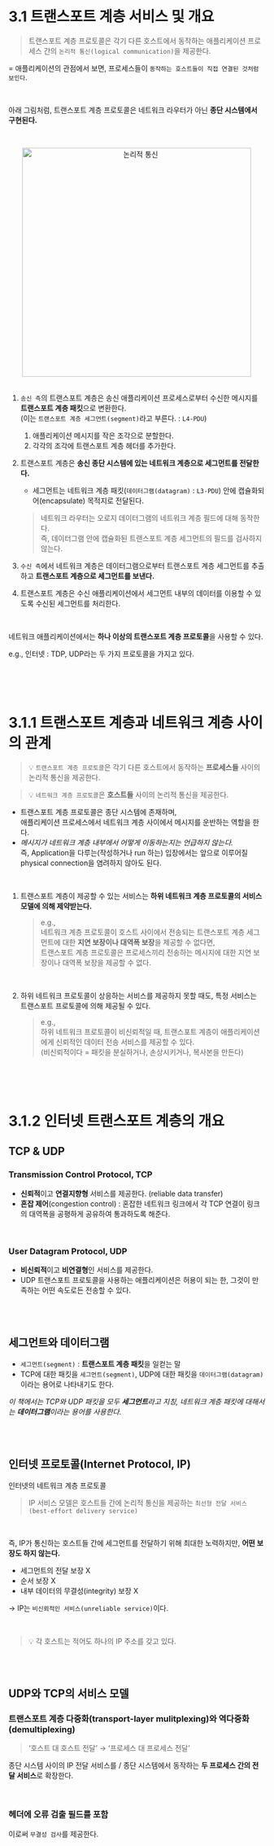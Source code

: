 # 3.1 트랜스포트 계층 서비스 및 개요

> 트랜스포트 계층 프로토콜은 각기 다른 호스트에서 동작하는 애플리케이션 프로세스 간의 `논리적 통신(logical communication)`을 제공한다.

= 애플리케이션의 관점에서 보면, 프로세스들이 `동작하는 호스트들이 직접 연결된 것처럼 보인다`.

<br/>

아래 그림처럼, 트랜스포트 계층 프로토콜은 네트워크 라우터가 아닌 **종단 시스템에서 구현된다.**

<br/>

<p align="center"><img width="450" alt="논리적 통신" src="https://user-images.githubusercontent.com/86337233/211300154-5efb3c66-2ccb-4388-a301-df582a4ac1f5.png">

<br/>
<br/>

1. `송신 측`의 트랜스포트 계층은 송신 애플리케이션 프로세스로부터 수신한 메시지를 **트랜스포트 계층 패킷**으로 변환한다.  
   (이는 `트랜스포트 계층 세그먼트(segment)`라고 부른다. : `L4-PDU`)
    1. 애플리케이션 메시지를 작은 조각으로 분할한다.
    2. 각각의 조각에 트랜스포트 계층 헤더를 추가한다.


2. 트랜스포트 계층은 **송신 종단 시스템에 있는 네트워크 계층으로 세그먼트를 전달한다.**
    - 세그먼트는 네트워크 계층 패킷(`데이터그램(datagram)` : `L3-PDU`) 안에 캡슐화되어(encapsulate) 목적지로 전달된다.

   > 네트워크 라우터는 오로지 데이터그램의 네트워크 계층 필드에 대해 동작한다.  
   > 즉, 데이터그램 안에 캡슐화된 트랜스포트 계층 세그먼트의 필드를 검사하지 않는다.


3. `수신 측`에서 네트워크 계층은 데이터그램으로부터 트랜스포트 계층 세그먼트를 추출하고 **트랜스포트 계층으로 세그먼트를 보낸다.**


4. 트랜스포트 계층은 수신 애플리케이션에서 세그먼트 내부의 데이터를 이용할 수 있도록 수신된 세그먼트를 처리한다.

<br/>

네트워크 애플리케이션에서는 **하나 이상의 트랜스포트 계층 프로토콜**을 사용할 수 있다.

e.g., 인터넷 : TDP, UDP라는 두 가지 프로토콜을 가지고 있다.

<br/>
<br/>
<br/>

# 3.1.1 트랜스포트 계층과 네트워크 계층 사이의 관계

> 💡 `트랜스포트 계층 프로토콜`은 각기 다른 호스트에서 동작하는 **프로세스들** 사이의 논리적 통신을 제공한다.

> 💡 `네트워크 계층 프로토콜`은 **호스트들** 사이의 논리적 통신을 제공한다.

- 트랜스포트 계층 프로토콜은 종단 시스템에 존재하며,  
  애플리케이션 프로세스에서 네트워크 계층 사이에서 메시지를 운반하는 역할을 한다.
- *메시지가 네트워크 계층 내부에서 어떻게 이동하는지는 언급하지 않는다.*  
  즉, Application을 다루는(작성하거나 run 하는) 입장에서는 앞으로 이루어질 physical connection을 염려하지 않아도 된다.

<br/>

1. 트랜스포트 계층이 제공할 수 있는 서비스는 **하위 네트워크 계층 프로토콜의 서비스 모델에 의해 제약받는다.**

   > e.g.,  
   > 네트워크 계층 프로토콜이 호스트 사이에서 전송되는 트랜스포트 계층 세그먼트에 대한 **지연 보장이나 대역폭 보장**을 제공할 수 없다면,  
   > 트랜스포트 계층 프로토콜은 프로세스끼리 전송하는 메시지에 대한 지연 보장이나 대역폭 보장을 제공할 수 없다.

<br/>

2. 하위 네트워크 프로토콜이 상응하는 서비스를 제공하지 못할 때도, 특정 서비스는 트랜스포트 프로토콜에 의해 제공될 수 있다.

   > e.g.,  
   > 하위 네트워크 프로토콜이 비신뢰적일 때, 트랜스포트 계층이 애플리케이션에게 신뢰적인 데이터 전송 서비스를 제공할 수 있다.  
   > (비신뢰적이다 = 패킷을 분실하거나, 손상시키거나, 복사본을 만든다)

<br/>
<br/>
<br/>

# 3.1.2 인터넷 트랜스포트 계층의 개요

## TCP & UDP

### Transmission Control Protocol, TCP

- **신뢰적**이고 **연결지향형** 서비스를 제공한다. (reliable data transfer)
- **혼잡 제어**(congestion control) : 혼잡한 네트워크 링크에서 각 TCP 연결이 링크의 대역폭을 공평하게 공유하여 통과하도록 해준다.

<br/>

### User Datagram Protocol, UDP

- **비신뢰적**이고 **비연결형**인 서비스를 제공한다.
- UDP 트랜스포트 프로토콜을 사용하는 애플리케이션은 허용이 되는 한, 그것이 만족하는 어떤 속도로든 전송할 수 있다.

<br/>
<br/>

## 세그먼트와 데이터그램

- `세그먼트(segment)` : **트랜스포트 계층 패킷**을 일컫는 말
- TCP에 대한 패킷을 `세그먼트(segment)`, UDP에 대한 패킷을 `데이터그램(datagram)`이라는 용어로 나타내기도 한다.

*이 책에서는 TCP와 UDP 패킷을 모두 **세그먼트**라고 지칭, 네트워크 계층 패킷에 대해서는 **데이터그램**이라는 용어를 사용한다.*

<br/>
<br/>

## 인터넷 프로토콜(Internet Protocol, IP)

인터넷의 네트워크 계층 프로토콜

> IP 서비스 모델은 호스트들 간에 논리적 통신을 제공하는 `최선형 전달 서비스(best-effort delivery service)`

<br/>

즉, IP가 통신하는 호스트들 간에 세그먼트를 전달하기 위해 최대한 노력하지만, **어떤 보장도 하지 않는다.**

- 세그먼트의 전달 보장 X
- 순서 보장 X
- 내부 데이터의 무결성(integrity) 보장 X

→ IP는 `비신뢰적인 서비스(unreliable service)`이다.

<br/>

> 💡 각 호스트는 적어도 하나의 IP 주소를 갖고 있다.

<br/>
<br/>

## UDP와 TCP의 서비스 모델

### 트랜스포트 계층 다중화(transport-layer mulitplexing)와 역다중화(demultiplexing)

> ‘호스트 대 호스트 전달’ → ‘프로세스 대 프로세스 전달’

종단 시스템 사이의 IP 전달 서비스를 / 종단 시스템에서 동작하는 **두 프로세스 간의 전달 서비스**로 확장한다.

<br/>

### 헤더에 오류 검출 필드를 포함

이로써 `무결성 검사`를 제공한다.
